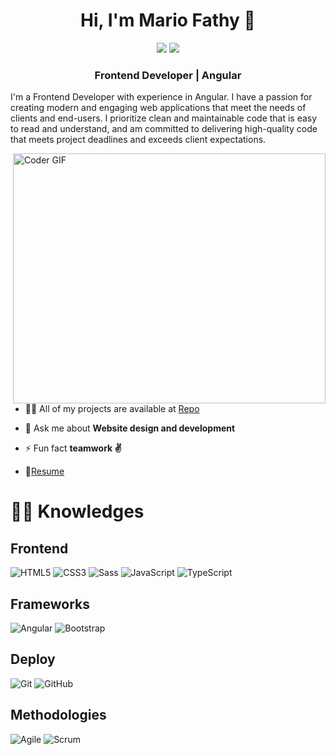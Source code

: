 <h1 align="center">Hi, I'm Mario Fathy 👋</h1>
<p align="center">
     <a href="mailto:mariofathy18@gmail.com"><img src="https://img.shields.io/badge/Gmail-D14836?style=flat&logo=gmail&logoColor=white"/></a>
    <a href="https://www.linkedin.com/in/mario-fathy-angulardev/"><img src="https://img.shields.io/badge/linkedin-%230177B5?style=flat&logo=linkedin&logoColor=white"/></a>
  </p>
<h3 align="center">Frontend Developer | Angular</h3>

I'm a Frontend Developer with experience in Angular. I have a passion for creating modern and engaging web applications that meet the needs of clients and end-users. I prioritize clean and maintainable code that is easy to read and understand, and am committed to delivering high-quality code that meets project deadlines and exceeds client expectations.

<img align="right" src="https://media.giphy.com/media/SWoSkN6DxTszqIKEqv/giphy.gif" alt="Coder GIF" width="500" height="400">

- 👨‍💻 All of my projects are available at [Repo](https://github.com/Marioo7?tab=repositories)

- 💬 Ask me about **Website design and development**

- ⚡ Fun fact **teamwork ✌️**

- 📝[Resume](https://drive.google.com/file/d/1FSRyS7qJ3DaancTk-IDQ5Cf-CDOt2Okj/view?usp=drive_link) <br>


# :man_technologist: Knowledges

## Frontend
![HTML5](https://img.shields.io/badge/-HTML5-%23E44D27?style=flat-square&logo=html5&logoColor=ffffff)
![CSS3](https://img.shields.io/badge/-CSS3-%231572B6?style=flat-square&logo=css3)
![Sass](https://img.shields.io/badge/-Sass-%23CC6699?style=flat-square&logo=sass&logoColor=ffffff)
![JavaScript](https://img.shields.io/badge/-JavaScript-black?style=flat-square&logo=javascript)
![TypeScript](https://img.shields.io/badge/-TypeScript-black?style=flat-square&logo=typeScript)

## Frameworks
![Angular](https://img.shields.io/badge/-Angular-black?style=flat-square&logo=angular)
![Bootstrap](https://img.shields.io/badge/-Bootstrap-563D7C?style=flat-square&logo=bootstrap)


## Deploy
![Git](https://img.shields.io/badge/-Git-black?style=flat-square&logo=git)
![GitHub](https://img.shields.io/badge/-GitHub-181717?style=flat-square&logo=github)

## Methodologies
![Agile](https://img.shields.io/badge/Agile-239120?style=flat-square&logo=agile&logoColor=white)
![Scrum](https://img.shields.io/badge/Scrum-6DB33F?style=flat-square&logo=scrum&logoColor=white)



